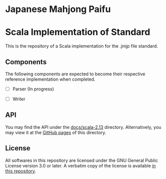 # Japanese Mahjong Paifu 

# Scala Implementation of Standard 

This is the repository of a Scala implementation for the .jmjp file standard. 

## Components 

The following components are expected to become their respective reference implementation when completed. 

- [ ] Parser (In progress) 

- [ ] Writer 

## API 

You may find the API under the [docs/scala-2.13](./docs/scala-2.13/) directory. Alternatively, you may view it at the [GitHub pages](https://ChemistMikeLam.github.io/JMJP_Scala/scala-2.13/io/github/ChemistMikeLam/jmjp) of this directory. 
## License 

All softwares in this repository are licensed under the GNU General Public License version 3.0 or later. A verbatim copy of the license is available [in this repository](./license.txt). 

